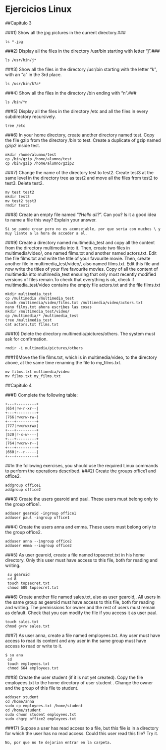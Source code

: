 # Ejercicios Linux

##Capitulo 3


###1) Show all the jpg pictures in the current directory.###

```console 
ls *.jpg
```
###2) Display all the files in the directory /usr/bin starting with letter “j”.###
```console 
ls /usr/bin/j*
```
###3) Show all the files in the directory /usr/bin starting with the letter “k”, with an “a” in the 3rd place.
```console 
ls /usr/bin/k?a*
```
###4) Show all the files in the directory /bin ending with “n”.###
```console 
ls /bin/*n
```
###5) Display all the files in the directory /etc and all the files in every subdirectory recursively.
```console 
tree /etc
```
###6) In your home directory, create another directory named test. Copy the file gzip from the directory /bin to test. Create a duplicate of gzip named gzip2 inside test.
```console 
mkdir /home/alumno/test
cp /bin/gzip /home/alumno/test
cp /bin/gzip /home/alumno/gzip2
```
###7) Change the name of the directory test to test2. Create test3 at the same level in the directory tree as test2 and move all the files from test2 to test3. Delete test2.
```console 
mv test test2
mkdir test3
mv test2 test3
rmdir test2
```
###8) Create an empty file named “*?Hello all?*”. Can you? Is it a good idea to name a file this way? Explain your answer.
```console 
Si se puede crear pero no es aconsejable, por que seria con muchos \ y muy liante a la hora de acceder a el.
```
###9) Create a directory named multimedia_test and copy all the content from the directory multimedia into it. Then, create two files in multimedia/video/, one named films.txt and another named actors.txt. Edit the file films.txt and write the title of your favourite movie. Then, create another file in multimedia_test/video/, also named films.txt. Edit this file and now write the titles of your five favourite movies. Copy of all the content of multimedia into multimedia_test ensuring that only most recently modified versions of files remain.To check that everything is ok, check if multimedia_test/video contains the empty file actors.txt and the file films.txt
```console 
mkdir multimedia_test
cp /multimedia /multimedia_test
touch /multimedia/video/films.txt /multimedia/video/actors.txt
nano films.txt ahora escribes las cosas
mkdir /multimedia_test/video/
cp /multimedia/* /multimedia_test
tree /multimedia_test
cat actors.txt films.txt
```

###10) Delete the directory multimedia/pictures/others. The system must ask for confirmation.
```console 
rmdir -i multimedia/pictures/others
```
###11)Move the file films.txt, which is in multimedia/video, to the directory above, at the same time renaming the file to my_films.txt.
```console 
mv films.txt multimedia/video
mv films.txt my_films.txt
```
##Capitulo 4

###1) Complete the following table:
```console
+---+---------+
|654|rw-r-xr--|
+---+---------+
|766|rwxrw-rw-|
+---+---------+
|777|rwxrwxrwx|
+---+---------+
|520|r-x-w----|
+---+---------+
|764|rwxrw-r--|
+---+---------+
|660|r--r-----|
+---+---------+
```
##In the following exercises, you should use the required Linux commands to perform the operations described.
###2) Create the groups office1 and office2.
```console
addgroup office1
addgroup office2
```
###3) Create the users gearoid and paul. These users must belong only to the group office1.
```console
adduser gearoid -ingroup office1
adduser paul -ingroup office1
```
###4) Create the users anna and emma. These users must belong only to the group office2.
```console
adduser anna --ingroup office2
adduser emma --ingroup office2
```
###5) As user gearoid, create a file named topsecret.txt in his home directory. Only this user must have access to this file, both for reading and writing.
```console
 su gearoid
 cd 8
 touch topsecret.txt
 chmod 600 topsecret.txt
```
###6) Create another file named sales.txt, also as user gearoid,. All users in the same group as gearoid must have access to this file, both for reading and writing. The permissions for owner and the rest of users must remain as default. Check that you can modify the file if you access it as user paul.
```console
touch sales.txt
chmod g+rw sales.txt
```
###7) As user anna, create a file named employees.txt. Any user must have access to read its content and any user in the same group must have access to read or write to it.
```console
$ su ana
 cd
 touch employees.txt
 chmod 664 employees.txt
```
###8) Create the user student (if it is not yet created). Copy the file employees.txt to the home directory of user student . Change the owner and the group of this file to student.
```console
adduser student
cd /home/anna
sudo cp employees.txt /home/student
cd /home/student
sudo chwon student employees.txt
sudo chgrp office2 employees.txt
```
###17) Supose a user has read access to a file, but this file is in a directory for which the user has no read access. Could this user read this file? Try it.
```console
No, por que no te dejarian entrar en la carpeta.
```

